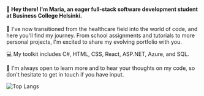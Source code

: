 #### 👋 Hey there!  I'm Maria, an eager full-stack software development student at Business College Helsinki.
 
🚀 I've now transitioned from the healthcare field into the world of code, and here you'll find my journey. From school assignments and tutorials to more personal projects, I'm excited to share my evolving portfolio with you.

💻 My toolkit includes C#, HTML, CSS, React, ASP.NET, Azure, and SQL.

💬 I'm always open to learn more and to hear your thoughts on my code, so don't hesitate to get in touch if you have input.

![Top Langs](https://github-readme-stats.vercel.app/api/top-langs/?username=MariaKulo&size_weight=0.5&count_weight=0.5)


<!--
**MariaKulo/MariaKulo** is a ✨ _special_ ✨ repository because its `README.md` (this file) appears on your GitHub profile.

Here are some ideas to get you started:

- 🔭 I’m currently working on ...
- 🌱 I’m currently learning ...
- 👯 I’m looking to collaborate on ...
- 🤔 I’m looking for help with ...
- 💬 Ask me about ...
- 📫 How to reach me: ...
- 😄 Pronouns: ...
- ⚡ Fun fact: ...
-->
